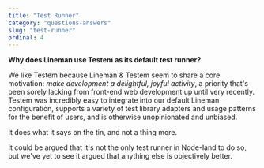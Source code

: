 ```yaml
---
title: "Test Runner"
category: "questions-answers"
slug: "test-runner"
ordinal: 4
---
```


__Why does Lineman use Testem as its default test runner?__

We like Testem because Lineman & Testem seem to share a core motivation: *make development a delightful, joyful activity*, a priority that's been sorely lacking from front-end web development up until very recently. Testem was incredibly easy to integrate into our default Lineman configuration, supports a variety of test library adapters and usage patterns for the benefit of users, and is otherwise unopinionated and unbiased.

It does what it says on the tin, and not a thing more.

It could be argued that it's not the only test runner in Node-land to do so, but we've yet to see it argued that anything else is objectively better.
